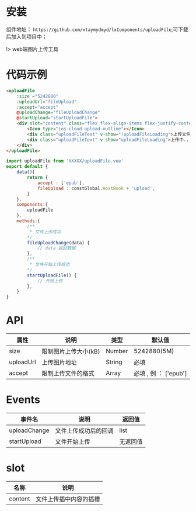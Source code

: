 # 安装

组件地址： `https://github.com/xtaymydmyd/lxComponents/uploadFile`,可下载后加入到项目中；

!> web端图片上传工具

# 代码示例
``` html
<uploadFile 
    :size ="5242880"
    :uploadUrl="fileUpload"
    :accept="accept"
    @uploadChange="fileUploadChange"
    @startUpload="startUploadFile">
    <div slot="content" class="flex flex-align-items flex-justify-content uploadFileBtn">
        <Icon type="ios-cloud-upload-outline"></Icon>
        <div class="uploadFileText" v-show="!uploadFileLoading">上传文件</div>
        <div class="uploadFileText" v-show="uploadFileLoading">上传中...</div>
    </div>
</uploadFile>
``` 
``` js
import uploadFile from 'XXXXX/uploadFile.vue'
export default {
    data(){
        return {
            accept : ['epub'],
            fileUpload : constGlobal.HostBook + 'upload',
        }
    },
    components:{
        uploadFile
    },
    methods:{
        /**
         * 文件上传成功
        */
        fileUploadChange(data) {
            // data 返回数据
        },
        /**
         * 文件开始上传成功
        */
        startUploadFile() {
            // 开始上传
        },
    }
}
``` 


# API

| 属性 | 说明 | 类型 | 默认值 |
| ------ | ------ | ------ | ------ |
| size | 限制图片上传大小(kB) | Number | 5242880(5M) |
| uploadUrl | 上传图片地址 | String | 必填 |
| accept | 限制上传文件的格式 | Array | 必填 , 例  ： ['epub'] |

# Events

| 事件名 | 说明 | 返回值 |
| ------ | ------ | ------ |
| uploadChange | 文件上传成功后的回调 | list |
| startUpload | 文件开始上传 | 无返回值 |

# slot
| 名称 | 说明 |
| ------ | ------ |
| content | 文件上传插中内容的插槽 |
